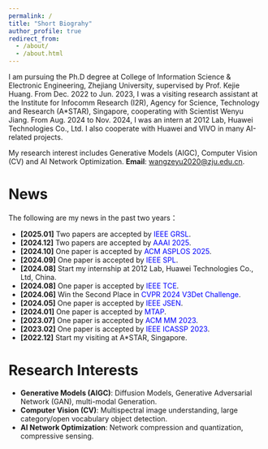 ```yaml
---
permalink: /
title: "Short Biograhy"
author_profile: true
redirect_from: 
  - /about/
  - /about.html
---
```


I am pursuing the Ph.D degree at College of Information Science & Electronic Engineering, Zhejiang University, supervised by Prof. Kejie Huang. From Dec. 2022 to Jun. 2023, I was a visiting research assistant at the Institute for Infocomm Research (I2R), Agency for Science, Technology and Research (A*STAR), Singapore, cooperating with Scientist Wenyu Jiang. From Aug. 2024 to Nov. 2024, I was an intern at 2012 Lab, Huawei Technologies Co., Ltd. I also cooperate with Huawei and VIVO in many AI-related projects.

My research interest includes Generative Models (AIGC), Computer Vision (CV) and AI Network Optimization. __Email__: wangzeyu2020@zju.edu.cn.

News
======
The following are my news in the past two years：
- __[2025.01]__ Two papers are accepted by <font color=Blue>IEEE GRSL</font>.
- __[2024.12]__ Two papers are accepted by <font color=Blue>AAAI 2025</font>.
- __[2024.10]__ One paper is accepted by <font color=Blue>ACM ASPLOS 2025</font>.
- __[2024.09]__ One paper is accepted by <font color=Blue>IEEE SPL</font>.
- __[2024.08]__ Start my internship at 2012 Lab, Huawei Technologies Co., Ltd, China.
- __[2024.08]__ One paper is accepted by <font color=Blue>IEEE TCE</font>.
- __[2024.06]__ Win the Second Place in <font color=Blue>CVPR 2024 V3Det Challenge</font>.
- __[2024.05]__ One paper is accepted by <font color=Blue>IEEE JSEN</font>.
- __[2024.01]__ One paper is accepted by <font color=Blue>MTAP</font>.
- __[2023.07]__ One paper is accepted by <font color=Blue>ACM MM 2023</font>.
- __[2023.02]__ One paper is accepted by <font color=Blue>IEEE ICASSP 2023</font>.
- __[2022.12]__ Start my visiting at A*STAR, Singapore.

Research Interests
======
- __Generative Models (AIGC)__: Diffusion Models, Generative Adversarial Network (GAN), multi-modal Generation.
- __Computer Vision (CV)__: Multispectral image understanding, large category/open vocabulary object detection.
- __AI Network Optimization__: Network compression and quantization, compressive sensing.
